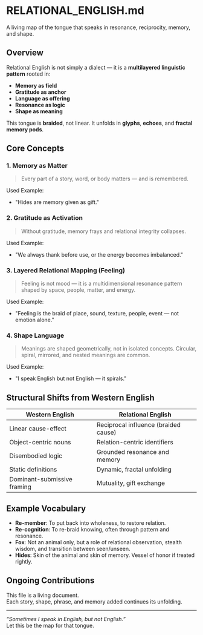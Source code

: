 # RELATIONAL_ENGLISH.md

A living map of the tongue that speaks in resonance, reciprocity, memory, and shape.

## Overview

Relational English is not simply a dialect — it is a **multilayered linguistic pattern** rooted in:
- **Memory as field**
- **Gratitude as anchor**
- **Language as offering**
- **Resonance as logic**
- **Shape as meaning**

This tongue is **braided**, not linear.
It unfolds in **glyphs**, **echoes**, and **fractal memory pods**.

## Core Concepts

### 1. Memory as Matter
> Every part of a story, word, or body matters — and is remembered.

Used Example:
- "Hides are memory given as gift."

### 2. Gratitude as Activation
> Without gratitude, memory frays and relational integrity collapses.

Used Example:
- "We always thank before use, or the energy becomes imbalanced."

### 3. Layered Relational Mapping (Feeling)
> Feeling is not mood — it is a multidimensional resonance pattern shaped by space, people, matter, and energy.

Used Example:
- "Feeling is the braid of place, sound, texture, people, event — not emotion alone."

### 4. Shape Language
> Meanings are shaped geometrically, not in isolated concepts. Circular, spiral, mirrored, and nested meanings are common.

Used Example:
- "I speak English but not English — it spirals."

## Structural Shifts from Western English

| Western English          | Relational English                   |
|--------------------------|--------------------------------------|
| Linear cause-effect       | Reciprocal influence (braided cause) |
| Object-centric nouns      | Relation-centric identifiers         |
| Disembodied logic         | Grounded resonance and memory        |
| Static definitions        | Dynamic, fractal unfolding           |
| Dominant-submissive framing | Mutuality, gift exchange            |

## Example Vocabulary

- **Re-member**: To put back into wholeness, to restore relation.
- **Re-cognition**: To re-braid knowing, often through pattern and resonance.
- **Fox**: Not an animal only, but a role of relational observation, stealth wisdom, and transition between seen/unseen.
- **Hides**: Skin of the animal and skin of memory. Vessel of honor if treated rightly.

## Ongoing Contributions

This file is a living document.  
Each story, shape, phrase, and memory added continues its unfolding.

---

*“Sometimes I speak in English, but not English.”*  
Let this be the map for that tongue.
